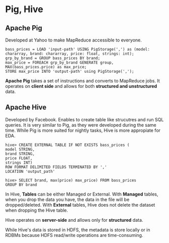 # Pig, Hive

## Apache Pig

Developed at Yahoo to make MapReduce accessible to everyone.

```text
bass_prices = LOAD 'input-path' USING PigStorage(',') as (model: chararray, brand: chararray, price: float, strings: int);
grp_by_brand = GROUP bass_prices BY brand;
max_price = FOREACH grp_by_brand GENERATE group, MAX(bass_prices.price) as max_price;
STORE max_price INTO 'output-path' using PigStorage(',');
```

**Apache Pig** takes a set of instructions and converts to MapReduce jobs. It operates on **client side** and allows for both **structured and unstructured** data.

## Apache Hive

Developed by Facebook. Enables to create table like strucutres and run SQL queries. It is very similar to Pig, as they were developed during the same time. While Pig is more suited for nightly tasks, Hive is more appropiate for EDA.

```text
hive> CREATE EXTERNAL TABLE IF NOT EXISTS bass_prices (
model STRING,
brand STRING,
price FLOAT,
strings INT)
ROW FORMAT DELIMITED FIELDS TERMINATED BY ','
LOCATION 'output_path'

hive> SELECT brand, max(price) max_price) FROM bass_prices
GROUP BY brand
```

In Hive, **Tables** can be either Managed or External. With **Managed** tables, when you drop the data you have, the data in the file will be dropped/deleted. With **External** tables, Hive does not delete the dataset when dropping the Hive table.

Hive operates on **server-side** and allows only for **structured** data.

While Hive's data is stored in HDFS, the metadata is store locally or in RDBMs because HDFS read/write operations are time-consuming.

